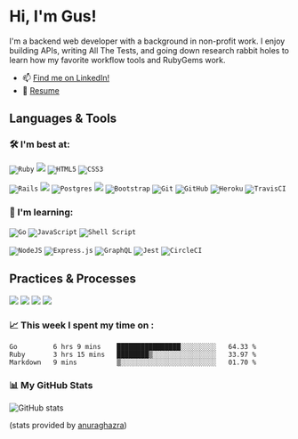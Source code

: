 # Hi, I'm Gus!

I'm a backend web developer with a background in non-profit work. I enjoy building APIs, writing All The Tests, and going down research rabbit holes to learn how my favorite workflow tools and RubyGems work.

- 📫 [Find me on LinkedIn!](https://www.linkedin.com/in/grayson-cunningham)
- 📝 [Resume](https://resume.creddle.io/resume/czokbysnwon)

## Languages & Tools
### 🛠️ I'm best at:
<code><img alt="Ruby" src="https://img.shields.io/badge/ruby-%23CC342D.svg?&style=for-the-badge&logo=ruby&logoColor=white"/></code>
<code><img src="https://img.shields.io/badge/SQL%20-201E84.svg?style=for-the-badge&logo=SQL&logoColor=white" /></code>
<code><img alt="HTML5" src="https://img.shields.io/badge/html5%20-%23E34F26.svg?&style=for-the-badge&logo=html5&logoColor=white"/></code>
<code><img alt="CSS3" src="https://img.shields.io/badge/css3%20-%231572B6.svg?&style=for-the-badge&logo=css3&logoColor=white"/></code>

<code><img alt="Rails" src="https://img.shields.io/badge/rails%20-%23CC0000.svg?&style=for-the-badge&logo=ruby-on-rails&logoColor=white"/></code>
<code><img src="https://img.shields.io/badge/sinatra%20-201E84.svg?&style=for-the-badge" /></code>
<code><img alt="Postgres" src ="https://img.shields.io/badge/postgres-%23316192.svg?&style=for-the-badge&logo=postgresql&logoColor=white"/></code>
<code><img src="https://img.shields.io/badge/rspec%20-7119C2.svg?&style=for-the-badge&logo=rspec&logoColor=white" /></code>
<code><img alt="Bootstrap" src="https://img.shields.io/badge/bootstrap%20-%23563D7C.svg?&style=for-the-badge&logo=bootstrap&logoColor=white"/></code>
<code><img alt="Git" src="https://img.shields.io/badge/git%20-%23F05033.svg?&style=for-the-badge&logo=git&logoColor=white"/></code>
<code><img alt="GitHub" src="https://img.shields.io/badge/github%20-%23121011.svg?&style=for-the-badge&logo=github&logoColor=white"/></code>
<code><img alt="Heroku" src="https://img.shields.io/badge/heroku%20-%23430098.svg?&style=for-the-badge&logo=heroku&logoColor=white"/></code>
<code><img alt="TravisCI" src="https://img.shields.io/badge/travisci%20-%232B2F33.svg?&style=for-the-badge&logo=travis&logoColor=white"/></code>

### 🌱 I'm learning:
<code><img alt="Go" src="https://img.shields.io/badge/go-%2300ADD8.svg?&style=for-the-badge&logo=go&logoColor=white"/></code>
<code><img alt="JavaScript" src="https://img.shields.io/badge/javascript%20-%23323330.svg?&style=for-the-badge&logo=javascript&logoColor=%23F7DF1E"/></code>
<code><img alt="Shell Script" src="https://img.shields.io/badge/shell_script%20-%23121011.svg?&style=for-the-badge&logo=gnu-bash&logoColor=white"/></code>

<code><img alt="NodeJS" src="https://img.shields.io/badge/node.js%20-%2343853D.svg?&style=for-the-badge&logo=node.js&logoColor=white"/></code>
<code><img alt="Express.js" src="https://img.shields.io/badge/express.js%20-%23404d59.svg?&style=for-the-badge"/></code>
<code><img alt="GraphQL" src="https://img.shields.io/badge/-GraphQL-E10098?style=for-the-badge&logo=graphql"/></code>
<code><img alt="Jest" src="https://img.shields.io/badge/-jest-%23C21325?&style=for-the-badge&logo=jest&logoColor=white"/></code>
<code><img alt="CircleCI" src="https://img.shields.io/badge/CIRCLECI%20-%23161616.svg?&style=for-the-badge&logo=circleci&logoColor=white"/></code>

## Practices & Processes
<code><img src="https://img.shields.io/badge/OOP%20-2A42D0.svg?&style=for-the-badge&logo=OOP&logoColor=white" /></code>
<code><img src="https://img.shields.io/badge/TDD%20-B8189A.svg?&style=for-the-badge&logo=TDD&logoColor=white" /></code>
<code><img src="https://img.shields.io/badge/MVC%20-7119C2.svg?&style=for-the-badge&logo=MVC&logoColor=white" /></code>
<code><img src="https://img.shields.io/badge/REST%20-201E84.svg?&style=for-the-badge&logo=REST&logoColor=white" /></code>

### 📈 This week I spent my time on :
<!--START_SECTION:waka-->
```text
Go         6 hrs 9 mins    ████████████████░░░░░░░░░   64.33 % 
Ruby       3 hrs 15 mins   ████████▒░░░░░░░░░░░░░░░░   33.97 % 
Markdown   9 mins          ▒░░░░░░░░░░░░░░░░░░░░░░░░   01.70 % 
```
<!--END_SECTION:waka-->

 ### 📊 My GitHub Stats
![GitHub stats](https://github-readme-stats.vercel.app/api?username=cunninghamge)

(stats provided by [anuraghazra](https://github.com/anuraghazra/github-readme-stats))


